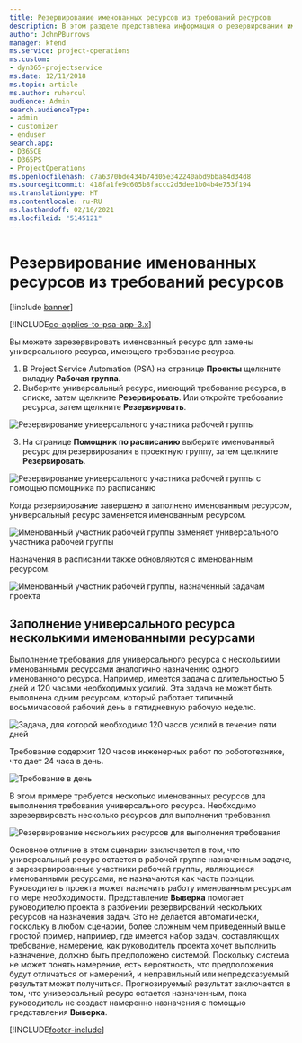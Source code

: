 ```yaml
---
title: Резервирование именованных ресурсов из требований ресурсов
description: В этом разделе представлена информация о резервировании именованных ресурсов для требования универсального ресурса.
author: JohnPBurrows
manager: kfend
ms.service: project-operations
ms.custom:
- dyn365-projectservice
ms.date: 12/11/2018
ms.topic: article
ms.author: ruhercul
audience: Admin
search.audienceType:
- admin
- customizer
- enduser
search.app:
- D365CE
- D365PS
- ProjectOperations
ms.openlocfilehash: c7a6370bde434b74d05e342240abd9bba84d34d8
ms.sourcegitcommit: 418fa1fe9d605b8faccc2d5dee1b04b4e753f194
ms.translationtype: HT
ms.contentlocale: ru-RU
ms.lasthandoff: 02/10/2021
ms.locfileid: "5145121"
---
```

# <a name="book-named-resources-from-resource-requirements"></a>Резервирование именованных ресурсов из требований ресурсов

[!include [banner](../includes/psa-now-project-operations.md)]

[!INCLUDE[cc-applies-to-psa-app-3.x](../includes/cc-applies-to-psa-app-3x.md)]

Вы можете зарезервировать именованный ресурс для замены универсального ресурса, имеющего требование ресурса.

1. В Project Service Automation (PSA) на странице **Проекты** щелкните вкладку **Рабочая группа**.
2. Выберите универсальный ресурс, имеющий требование ресурса, в списке, затем щелкните **Резервировать**. Или откройте требование ресурса, затем щелкните **Резервировать**.


![Резервирование универсального участника рабочей группы](media/RM-how-to-14.png)


3. На странице **Помощник по расписанию** выберите именованный ресурс для резервирования в проектную группу, затем щелкните **Резервировать**.

![Резервирование универсального участника рабочей группы с помощью помощника по расписанию](media/RM-how-to-15.png)

Когда резервирование завершено и заполнено именованным ресурсом, универсальный ресурс заменяется именованным ресурсом.

![Именованный участник рабочей группы заменяет универсального участника рабочей группы](media/RM-how-to-16.png)

Назначения в расписании также обновляются с именованным ресурсом.

![Именованный участник рабочей группы, назначенный задачам проекта](media/RM-how-to-17.png)

## <a name="fulfill-a-generic-resource-with-multiple-named-resources"></a>Заполнение универсального ресурса несколькими именованными ресурсами
Выполнение требования для универсального ресурса с несколькими именованными ресурсами аналогично назначению одного именованного ресурса. Например, имеется задача с длительностью 5 дней и 120 часами необходимых усилий. Эта задача не может быть выполнена одним ресурсом, который работает типичный восьмичасовой рабочий день в пятидневную рабочую неделю. 

![Задача, для которой необходимо 120 часов усилий в течение пяти дней](media/RM-how-to-21.png)

Требование содержит 120 часов инженерных работ по робототехнике, что дает 24 часа в день.

![Требование в день](media/RM-how-to-22.png)

В этом примере требуется несколько именованных ресурсов для выполнения требования универсального ресурса. Необходимо зарезервировать несколько ресурсов для выполнения требования.

![Резервирование нескольких ресурсов для выполнения требования](media/RM-how-to-23.png)

Основное отличие в этом сценарии заключается в том, что универсальный ресурс остается в рабочей группе назначенным задаче, а зарезервированные участники рабочей группы, являющиеся именованными ресурсами, не назначаются как часть позиции. Руководитель проекта может назначить работу именованным ресурсам по мере необходимости. Представление **Выверка** помогает руководителю проекта в разбиении резервирований нескольких ресурсов на назначения задач. Это не делается автоматически, поскольку в любом сценарии, более сложным чем приведенный выше простой пример, например, где имеется набор задач, составляющих требование, намерение, как руководитель проекта хочет выполнить назначение, должно быть предположено системой. Поскольку система не может понять намерение, есть вероятность, что предположения будут отличаться от намерений, и неправильный или непредсказуемый результат может получиться. Прогнозируемый результат заключается в том, что универсальный ресурс остается назначенным, пока руководитель не создаст намеренно назначения с помощью представления **Выверка**.




[!INCLUDE[footer-include](../includes/footer-banner.md)]